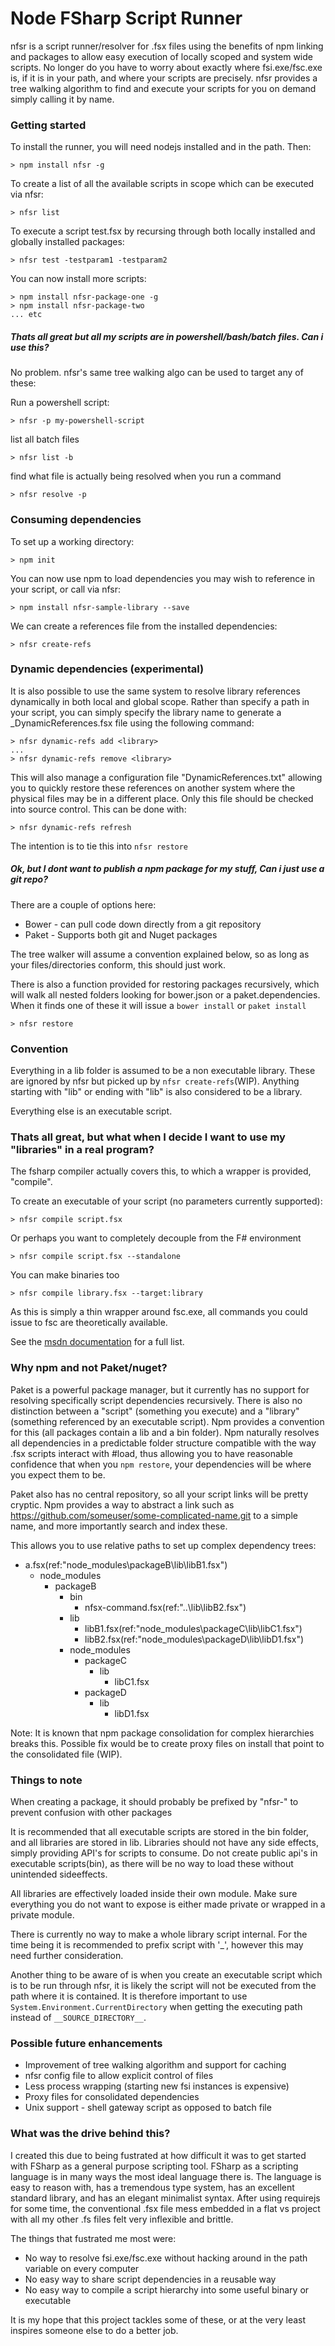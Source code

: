 # Node FSharp Script Runner

nfsr is a script runner/resolver for .fsx files using the benefits of npm linking and packages 
to allow easy execution of locally scoped and system wide scripts. No longer do you have to worry about exactly
where fsi.exe/fsc.exe is, if it is in your path, and where your scripts are precisely. nfsr provides a
tree walking algorithm to find and execute your scripts for you on demand simply calling it by name.

### Getting started
To install the runner, you will need nodejs installed and in the path. Then:
```
> npm install nfsr -g
```

To create a list of all the available scripts in scope which can be executed via nfsr:
```
> nfsr list
```

To execute a script test.fsx by recursing through both locally installed and globally installed packages:
```
> nfsr test -testparam1 -testparam2
```

You can now install more scripts:
```
> npm install nfsr-package-one -g
> npm install nfsr-package-two
... etc
```
##### Thats all great but all my scripts are in powershell/bash/batch files. Can i use this?
No problem. nfsr's same tree walking algo can be used to target any of these:

Run a powershell script:
```
> nfsr -p my-powershell-script
```
list all batch files
```
> nfsr list -b
```

find what file is actually being resolved when you run a command
```
> nfsr resolve -p	
```

### Consuming dependencies
To set up a working directory:
```
> npm init
```
You can now use npm to load dependencies you may wish to reference in your script, or call via nfsr:
```
> npm install nfsr-sample-library --save
```

We can create a references file from the installed dependencies:
```
> nfsr create-refs
```

### Dynamic dependencies (experimental)

It is also possible to use the same system to resolve library references dynamically in both local and global scope. 
Rather than specify a path in your script, you can simply specify the library name to 
generate a _DynamicReferences.fsx file using the following command:
```
> nfsr dynamic-refs add <library>
...
> nfsr dynamic-refs remove <library>
```
This will also manage a configuration file "DynamicReferences.txt" allowing you to quickly restore these references on 
another system where the physical files may be in a different place. Only this file should be checked into source control.
This can be done with:
```
> nfsr dynamic-refs refresh
```
The intention is to tie this into ```nfsr restore```

##### Ok, but I dont want to publish a npm package for my stuff, Can i just use a git repo?

There are a couple of options here:
* Bower - can pull code down directly from a git repository
* Paket - Supports both git and Nuget packages

The tree walker will assume a convention explained below, so as long as your files/directories conform, this should just work.

There is also a function provided for restoring packages recursively, 
which will walk all nested folders looking for bower.json or a paket.dependencies. 
When it finds one of these it will issue a ```bower install``` or ```paket install```
```
> nfsr restore
```

### Convention
Everything in a lib folder is assumed to be a non executable library. 
These are ignored by nfsr but picked up by ```nfsr create-refs```(WIP). 
Anything starting with "lib" or ending with "lib" is also considered to be a library.

Everything else is an executable script.

### Thats all great, but what when I decide I want to use my "libraries" in a real program?
The fsharp compiler actually covers this, to which a wrapper is provided, "compile".

To create an executable of your script (no parameters currently supported):
```
> nfsr compile script.fsx
```
Or perhaps you want to completely decouple from the F# environment
```
> nfsr compile script.fsx --standalone
```

You can make binaries too
```
> nfsr compile library.fsx --target:library
```

As this is simply a thin wrapper around fsc.exe, all commands you could issue to fsc are theoretically available.

See the [msdn documentation]( https://msdn.microsoft.com/en-us/library/dd233171.aspx) for a full list.


### Why npm and not Paket/nuget?
Paket is a powerful package manager, but it currently has no support for resolving specifically script dependencies recursively.
There is also no distinction between a "script" (something you execute) and a "library" (something referenced by an executable script).
Npm provides a convention for this (all packages contain a lib and a bin folder).
Npm naturally resolves all dependencies in a predictable folder structure compatible with the way .fsx 
scripts interact with #load, thus allowing you to have reasonable confidence that when you `npm restore`, 
your dependencies will be where you expect them to be.

Paket also has no central repository, so all your script links will be pretty cryptic. 
Npm provides a way to abstract a link such as https://github.com/someuser/some-complicated-name.git to a simple name, 
and more importantly search and index these.

This allows you to use relative paths to set up complex dependency trees:
* a.fsx(ref:"node_modules\packageB\lib\libB1.fsx")
	* node_modules
		* packageB
			* bin
				* nfsx-command.fsx(ref:"..\lib\libB2.fsx")
			* lib
				* libB1.fsx(ref:"node_modules\packageC\lib\libC1.fsx")
				* libB2.fsx(ref:"node_modules\packageD\lib\libD1.fsx")
			* node_modules
				* packageC
					* lib
						* libC1.fsx
				* packageD
					* lib
						* libD1.fsx

Note: It is known that npm package consolidation for complex hierarchies breaks this. Possible fix would be to create proxy files on install that point to the consolidated file (WIP).


### Things to note			
When creating a package, it should probably be prefixed by "nfsr-" to prevent confusion with other packages
	
It is recommended that all executable scripts are stored in the bin folder, and all libraries
are stored in lib. Libraries should not have any side effects, simply providing API's for scripts to consume. 
Do not create public api's in executable scripts(bin), as there will be no way to load these without unintended sideeffects.

All libraries are effectively loaded inside their own module. Make sure everything you do not want to expose is either made private or wrapped in a private module.

There is currently no way to make a whole library script internal. 
For the time being it is recommended to prefix script with '_', however this may need further consideration.

Another thing to be aware of is when you create an executable script which is to be run through nfsr, 
it is likely the script will not be executed from the path where it is contained.
It is therefore important to use `System.Environment.CurrentDirectory` when getting the executing path instead of `__SOURCE_DIRECTORY__`.

### Possible future enhancements
* Improvement of tree walking algorithm and support for caching
* nfsr config file to allow explicit control of files
* Less process wrapping (starting new fsi instances is expensive)
* Proxy files for consolidated dependencies
* Unix support - shell gateway script as opposed to batch file

### What was the drive behind this?

I created this due to being fustrated at how difficult it was to get started with FSharp 
as a general purpose scripting tool. 
FSharp as a scripting language is in many ways the most ideal language there is. 
The language is easy to reason with, has a tremendous type system, has an excellent standard library, and has an elegant minimalist syntax.
After using requirejs for some time, the conventional .fsx file mess embedded in a flat vs project with all my other .fs files felt very inflexible and brittle.

The things that fustrated me most were:
* No way to resolve fsi.exe/fsc.exe without hacking around in the path variable on every computer
* No easy way to share script dependencies in a reusable way
* No easy way to compile a script hierarchy into some useful binary or executable

It is my hope that this project tackles some of these, or at the very least inspires someone else to do a better job.